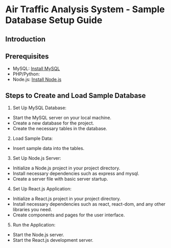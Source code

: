 # Air Traffic Analysis System - Sample Database Setup Guide

## Introduction

## Prerequisites
- MySQL: [Install MySQL](https://dev.mysql.com/doc/refman/8.0/en/installing.html)
- PHP/Python:
- Node.js: [Install Node.js](https://nodejs.org/)

## Steps to Create and Load Sample Database
1. Set Up MySQL Database:
- Start the MySQL server on your local machine.
- Create a new database for the project.
- Create the necessary tables in the database.

2. Load Sample Data:
- Insert sample data into the tables.

3. Set Up Node.js Server:
- Initialize a Node.js project in your project directory.
- Install necessary dependencies such as express and mysql.
- Create a server file with basic server startup.

4. Set Up React.js Application:
- Initialize a React.js project in your project directory.
- Install necessary dependencies such as react, react-dom, and any other libraries you need.
- Create components and pages for the user interface.

5. Run the Application:
- Start the Node.js server.
- Start the React.js development server.
